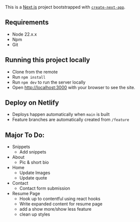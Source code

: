 This is a [Next.js](https://nextjs.org) project bootstrapped with [`create-next-app`](https://nextjs.org/docs/app/api-reference/cli/create-next-app).

## Requirements
- Node 22.x.x
- Npm
- Git

## Running this project locally
- Clone from the remote
- Run `npm install`
- Run `npm dev` to run the server locally
- Open [http://localhost:3000](http://localhost:3000) with your browser to see the site.

## Deploy on Netlify
- Deploys happen automatically when `main` is built
- Feature branches are automatically created from `/feature`

## Major To Do:
- Snippets
  - Add snippets
- About
  - Pic & short bio
- Home
  - Update Images
  - Update quote
- Contact
  - Contact form submission
- Resume Page
  - Hook up to contentful using react hooks
  - Write expanded content for resume page
  - add a show more/show less feature
  - clean up styles